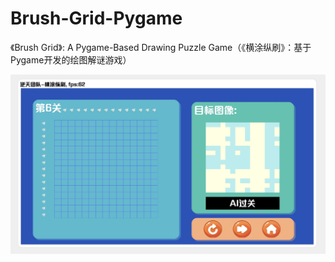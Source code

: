 # Brush-Grid-Pygame
《Brush Grid》: A Pygame-Based Drawing Puzzle Game（《横涂纵刷》：基于Pygame开发的绘图解谜游戏）

![](./Screenshot_20250718_220100.jpg)
